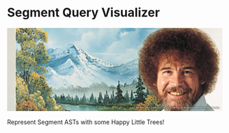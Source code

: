 # Segment Query Visualizer

![Bob Ross](./BobRossHappyLittleTrees.jpg)

Represent Segment ASTs with some Happy Little Trees!